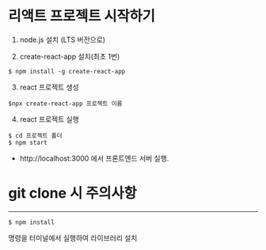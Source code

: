 
# 리액트 프로젝트 시작하기

1. node.js 설치 (LTS 버전으로)

2. create-react-app 설치(최초 1번)
```
$ npm install -g create-react-app
```

3. react 프로젝트 생성
```
$npx create-react-app 프로젝트 이름
```

4. react 프로젝트 실행
```
$ cd 프로젝트 폴더
$ npm start
```

- http://localhost:3000 에서 프론트엔드 서버 실행.

# git clone 시 주의사항
---
```
$ npm install
```
명령을 터미널에서 실행하여 라이브러리 설치